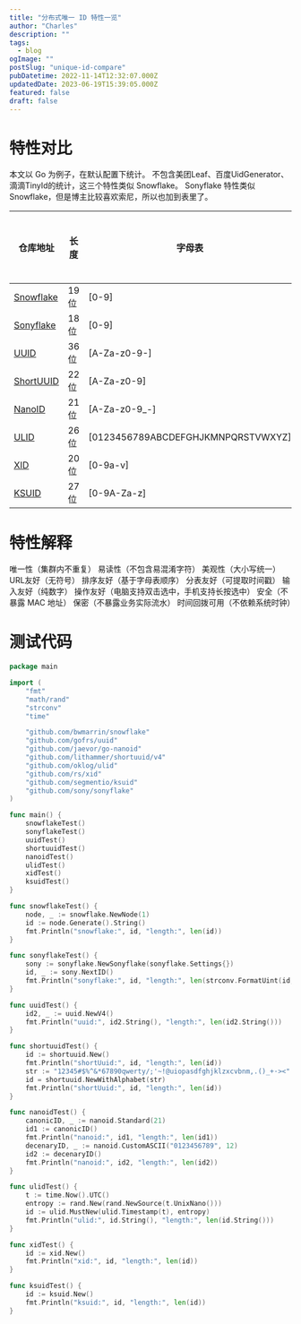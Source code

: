 ```yaml
---
title: "分布式唯一 ID 特性一览"
author: "Charles"
description: ""
tags:
  - blog
ogImage: ""
postSlug: "unique-id-compare"
pubDatetime: 2022-11-14T12:32:07.000Z
updatedDate: 2023-06-19T15:39:05.000Z
featured: false
draft: false
---
```


# 特性对比

本文以 Go 为例子，在默认配置下统计。
不包含美团Leaf、百度UidGenerator、滴滴TinyId的统计，这三个特性类似 Snowflake。
Sonyflake 特性类似 Snowflake，但是博主比较喜欢索尼，所以也加到表里了。

| 仓库地址                                            | 长度 | 字母表                              | 包含时间戳 | 包含机器号 | 包含随机数 | 自定义种子 | 自定义码表 | 自定义长度 | 易读性 | 美观性 | URL友好 | 排序友好 | 分表友好 | 输入友好 | 操作友好 | 可以校验 |
| --------------------------------------------------- | ---- | ----------------------------------- | ---------- | ---------- | ---------- | ---------- | ---------- | ---------- | ------ | ------ | ------- | -------- | -------- | -------- | -------- | -------- |
| [Snowflake](https://github.com/bwmarrin/snowflake)  | 19位 | \[0-9]                              | ✔         | ✔         | <br />     | <br />     | <br />     | <br />     | ✔     | ✔     | ✔      | ✔       | ✔       | ✔       | ✔       | ✔       |
| [Sonyflake](https://github.com/sony/sonyflake)      | 18位 | \[0-9]                              | ✔         | ✔         | <br />     | <br />     | <br />     | <br />     | ✔     | ✔     | ✔      | ✔       | ✔       | ✔       | ✔       | ✔       |
| [UUID](https://github.com/gofrs/uuid)               | 36位 | \[A-Za-z0-9-]                       | <br />     | <br />     | ✔         | <br />     | <br />     | <br />     | <br /> | ✔     | <br />  | <br />   | <br />   | <br />   | <br />   | <br />   |
| [ShortUUID](https://github.com/lithammer/shortuuid) | 22位 | \[A-Za-z0-9]                        | <br />     | <br />     | ✔         | <br />     | ✔         | <br />     | ✔     | <br /> | ✔      | <br />   | <br />   | <br />   | ✔       | <br />   |
| [NanoID](https://github.com/jaevor/go-nanoid)       | 21位 | \[A-Za-z0-9\_-]                     | <br />     | <br />     | ✔         | <br />     | ✔         | ✔         | <br /> | <br /> | <br />  | <br />   | <br />   | <br />   | <br />   | <br />   |
| [ULID](https://github.com/oklog/ulid)               | 26位 | \[0123456789ABCDEFGHJKMNPQRSTVWXYZ] | ✔         | <br />     | ✔         | ✔         | <br />     | <br />     | <br /> | ✔     | ✔      | ✔       | ✔       | <br />   | ✔       | ✔       |
| [XID](https://github.com/rs/xid)                    | 20位 | \[0-9a-v]                           | ✔         | ✔         | ✔         | <br />     | <br />     | <br />     | <br /> | ✔     | ✔      | ✔       | ✔       | <br />   | ✔       | ✔       |
| [KSUID](https://github.com/segmentio/ksuid)         | 27位 | \[0-9A-Za-z]                        | ✔         | <br />     | ✔         | ✔         | <br />     | <br />     | <br /> | <br /> | ✔      | ✔       | ✔       | <br />   | ✔       | ✔       |

# 特性解释

唯一性（集群内不重复）
易读性（不包含易混淆字符）
美观性（大小写统一）
URL友好（无符号）
排序友好（基于字母表顺序）
分表友好（可提取时间戳）
输入友好（纯数字）
操作友好（电脑支持双击选中，手机支持长按选中）
安全（不暴露 MAC 地址）
保密（不暴露业务实际流水）
时间回拨可用（不依赖系统时钟）

# 测试代码

```go
package main

import (
	"fmt"
	"math/rand"
	"strconv"
	"time"

	"github.com/bwmarrin/snowflake"
	"github.com/gofrs/uuid"
	"github.com/jaevor/go-nanoid"
	"github.com/lithammer/shortuuid/v4"
	"github.com/oklog/ulid"
	"github.com/rs/xid"
	"github.com/segmentio/ksuid"
	"github.com/sony/sonyflake"
)

func main() {
	snowflakeTest()
	sonyflakeTest()
	uuidTest()
	shortuuidTest()
	nanoidTest()
	ulidTest()
	xidTest()
	ksuidTest()
}

func snowflakeTest() {
	node, _ := snowflake.NewNode(1)
	id := node.Generate().String()
	fmt.Println("snowflake:", id, "length:", len(id))
}

func sonyflakeTest() {
	sony := sonyflake.NewSonyflake(sonyflake.Settings{})
	id, _ := sony.NextID()
	fmt.Println("sonyflake:", id, "length:", len(strconv.FormatUint(id, 10)))
}

func uuidTest() {
	id2, _ := uuid.NewV4()
	fmt.Println("uuid:", id2.String(), "length:", len(id2.String()))
}

func shortuuidTest() {
	id := shortuuid.New()
	fmt.Println("shortUuid:", id, "length:", len(id))
	str := "12345#$%^&*67890qwerty/;'~!@uiopasdfghjklzxcvbnm,.()_+·><"
	id = shortuuid.NewWithAlphabet(str)
	fmt.Println("shortUuid:", id, "length:", len(id))
}

func nanoidTest() {
	canonicID, _ := nanoid.Standard(21)
	id1 := canonicID()
	fmt.Println("nanoid:", id1, "length:", len(id1))
	decenaryID, _ := nanoid.CustomASCII("0123456789", 12)
	id2 := decenaryID()
	fmt.Println("nanoid:", id2, "length:", len(id2))
}

func ulidTest() {
	t := time.Now().UTC()
	entropy := rand.New(rand.NewSource(t.UnixNano()))
	id := ulid.MustNew(ulid.Timestamp(t), entropy)
	fmt.Println("ulid:", id.String(), "length:", len(id.String()))
}

func xidTest() {
	id := xid.New()
	fmt.Println("xid:", id, "length:", len(id))
}

func ksuidTest() {
	id := ksuid.New()
	fmt.Println("ksuid:", id, "length:", len(id))
}
```
